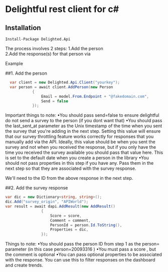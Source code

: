 # Delightful rest client for c#

## Installation
```
Install-Package Delighted.Api
```

The process involves 2 steps:
1.Add the person  
2.Add the response(s) for that person via 

Example

##1. Add the person
```csharp
  var client = new Delighted.Api.Client("yourkey");
  var person = await client.AddPerson(new Person
            {
                Email = model.From.Endpoint + "@fakedomain.com",
                Send = false
            });
```

Important things to note:
•You should pass  send=false  to ensure delightful do not send a survey to the person (if you dont want that)
•You should pass the last_sent_at  parameter as the Unix timestamp of the time when you sent the survey that you're adding in the next step. Setting this value will ensure that our survey throttling feature works correctly for responses that you manually add via the API. Ideally, this value should be when you sent the survey and not when you received the response, but if you only have the time you received the survey available you should pass that value here. This is set to the default date when you create a person in the library
•You should not pass properties in this step if you have any. Pass them in the next step so that they are associated with the survey response.


We'll need to the ID from the above response in the next step.


##2. Add the survey response
```csharp
var dic = new Dictionary<string, string>();
dic.Add("survey_origin", "APIWorld");
var result = await dapi.AddResult(new AddResult()
                {
                    Score = score,
                    Comment = comment,
                    PersonId = person.Id.ToString(),
                    Properties = dic,
                });
```
Things to note:
•You should pass the person ID from step 1 as the  person=  parameter (in this case  person=20093316 )
•You must pass a  score , but the  comment  is optional
•You can pass optional properties to be associated with the response. You can use this to filter responses on the dashboard and create trends.

